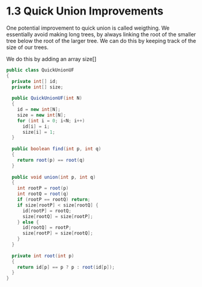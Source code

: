 # 1.3 Quick Union Improvements

One potential improvement to quick union is called weigthing. We essentially avoid making long trees, by always linking the root of the smaller tree below the root of the larger tree. We can do this by keeping track of the size of our trees.

We do this by adding an array size[]

```Java
public class QuickUnionUF
{
  private int[] id;
  private int[] size;
  
  public QuickUnionUF(int N)
  {
    id = new int[N];
    size = new int[N];
    for (int i = 0; i<N; i++)
      id[i] = i;
      size[i] = 1;
  }
  
  public boolean find(int p, int q) 
  {
    return root(p) == root(q)
  }
  
  public void union(int p, int q)
  {
    int rootP = root(p)
    int rootQ = root(q)
    if (rootP == rootQ) return;
    if size[rootP] < size[rootQ] {
      id[rootP] = rootQ;
      size[rootQ] = size[rootP];
    } else {
      id[rootQ] = rootP;
      size[rootP] = size[rootQ];
    }
  }
  
  private int root(int p)
  {
    return id[p] == p ? p : root(id[p]);
  }
}
```